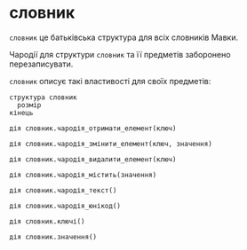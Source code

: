 # словник

`словник` це батьківська структура для всіх словників Мавки.

Чародії для структури `словник` та її предметів заборонено перезаписувати.

`словник` описує такі властивості для своїх предметів:

```мавка
структура словник
  розмір
кінець
```

```мавка
дія словник.чародія_отримати_елемент(ключ)
```

```мавка
дія словник.чародія_змінити_елемент(ключ, значення)
```

```мавка
дія словник.чародія_видалити_елемент(ключ)
```

```мавка
дія словник.чародія_містить(значення)
```

```мавка
дія словник.чародія_текст()
```

```мавка
дія словник.чародія_юнікод()
```

```мавка
дія словник.ключі()
```

```мавка
дія словник.значення()
```